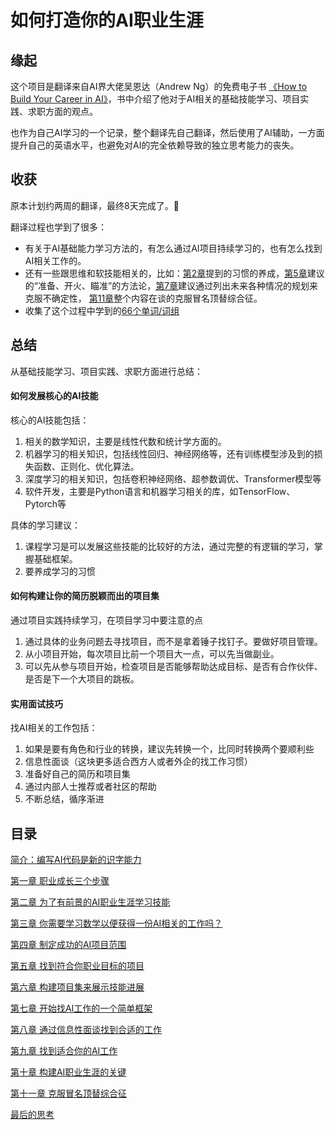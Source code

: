# 如何打造你的AI职业生涯

## 缘起 

这个项目是翻译来自AI界大佬吴恩达（Andrew Ng）的免费电子书
[《How to Build Your Career in AI》](https://info.deeplearning.ai/how-to-build-a-career-in-ai-book)，书中介绍了他对于AI相关的基础技能学习、项目实践、求职方面的观点。

也作为自己AI学习的一个记录，整个翻译先自己翻译，然后使用了AI辅助，一方面提升自己的英语水平，也避免对AI的完全依赖导致的独立思考能力的丧失。

## 收获
原本计划约两周的翻译，最终8天完成了。🎉

翻译过程也学到了很多：
- 有关于AI基础能力学习方法的，有怎么通过AI项目持续学习的，也有怎么找到AI相关工作的。
- 还有一些跟思维和软技能相关的，比如：[第2章](./CHAPTER2-Learning-TechnicalSkills-for-a-PromisingAI-Career.md)提到的习惯的养成，[第5章](./CHAPTER5-Finding-Projects-that-Complement-Your-Career-Goals.md)建议的“准备、开火、瞄准”的方法论，[第7章](./CHAPTER7-A-Simple-Framework-for-Starting-Your-AI-Job-Search.md)建议通过列出未来各种情况的规划来克服不确定性， [第11章](./CHAPTER11-Overcoming-Imposter-Syndrome.md)整个内容在谈的克服冒名顶替综合征。
- 收集了这个过程中学到的[66个单词/词组](./The-Words-For-Me.md)

## 总结

从基础技能学习、项目实践、求职方面进行总结：
#### 如何发展核心的AI技能
核心的AI技能包括：
1. 相关的数学知识，主要是线性代数和统计学方面的。
2. 机器学习的相关知识，包括线性回归、神经网络等，还有训练模型涉及到的损失函数、正则化、优化算法。
3. 深度学习的相关知识，包括卷积神经网络、超参数调优、Transformer模型等
4. 软件开发，主要是Python语言和机器学习相关的库，如TensorFlow、Pytorch等

具体的学习建议：
1. 课程学习是可以发展这些技能的比较好的方法，通过完整的有逻辑的学习，掌握基础框架。
2. 要养成学习的习惯

#### 如何构建让你的简历脱颖而出的项目集

通过项目实践持续学习，在项目学习中要注意的点

1. 通过具体的业务问题去寻找项目，而不是拿着锤子找钉子。要做好项目管理。
2. 从小项目开始，每次项目比前一个项目大一点，可以先当做副业。
3. 可以先从参与项目开始，检查项目是否能够帮助达成目标、是否有合作伙伴、是否是下一个大项目的跳板。

#### 实用面试技巧

找AI相关的工作包括：
1. 如果是要有角色和行业的转换，建议先转换一个，比同时转换两个要顺利些
2. 信息性面谈（这块更多适合西方人或者外企的找工作习惯）
3. 准备好自己的简历和项目集
4. 通过内部人士推荐或者社区的帮助
5. 不断总结，循序渐进


## 目录

[简介：编写AI代码是新的识字能力](./Introduction.md)

[第一章 职业成长三个步骤](./CHAPTER1-Three-Steps-to-Career-Growth.md)

[第二章 为了有前景的AI职业生涯学习技能](./CHAPTER2-Learning-TechnicalSkills-for-a-PromisingAI-Career.md)

[第三章 你需要学习数学以便获得一份AI相关的工作吗？](./CHAPTER3-Should-You-Learn-Math-to-Get-a-Job-in-AI?.md)

[第四章 制定成功的AI项目范围](./CHAPTER4-Scoping-Successful-AI-Projects.md)

[第五章 找到符合你职业目标的项目](./CHAPTER5-Finding-Projects-that-Complement-Your-Career-Goals.md)

[第六章 构建项目集来展示技能进展](./CHAPTER6-Building-a-Portfolio-of-Projects-that-Shows-Skill-Progression.md)

[第七章 开始找AI工作的一个简单框架](./CHAPTER7-A-Simple-Framework-for-Starting-Your-AI-Job-Search.md)

[第八章 通过信息性面谈找到合适的工作](./CHAPTER8-Using-Informational-Interviews-to-Find-the-Right-Job.md)

[第九章 找到适合你的AI工作](./CHAPTER9-Finding-the-Right-AI-Job-for-You.md)

[第十章 构建AI职业生涯的关键](./CHAPTER10-Keys-to-Building-a-Career-in-AI.md)

[第十一章 克服冒名顶替综合征](./CHAPTER11-Overcoming-Imposter-Syndrome.md)

[最后的思考](./Final-Thoughts.md)
